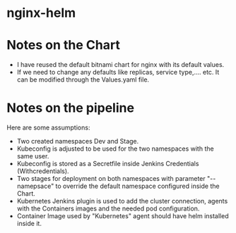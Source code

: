 # nginx-helm
# Notes on the Chart
- I have reused the default bitnami chart for nginx with its default values.
- If we need to change any defaults like replicas, service type,.... etc. It can be modified through the Values.yaml file.

# Notes on the pipeline
Here are some assumptions:

- Two created namespaces Dev and Stage.
- Kubeconfig is adjusted to be used for the two namespaces with the same user.
- Kubeconfig is stored as a Secretfile inside Jenkins Credentials (Withcredentials).
- Two stages for deployment on both namespaces with parameter "--namepsace" to override the default namespace configured inside the Chart.
- Kubernetes Jenkins plugin is used to add the cluster connection, agents with the Containers images and the needed pod configuration.
- Container Image used by "Kubernetes" agent should have helm installed inside it.

